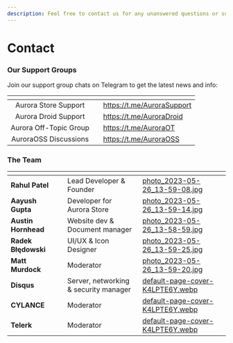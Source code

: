 ```yaml
---
description: Feel free to contact us for any unanswered questions or support!
---
```


# Contact

### Our Support Groups

Join our support group chats on Telegram to get the latest news and info:

<table data-card-size="large" data-view="cards"><thead><tr><th align="center"></th><th data-hidden data-card-cover data-type="files"></th><th data-hidden data-card-target data-type="content-ref"></th></tr></thead><tbody><tr><td align="center">Aurora Store Support</td><td></td><td><a href="https://t.me/AuroraSupport">https://t.me/AuroraSupport</a></td></tr><tr><td align="center">Aurora Droid Support</td><td></td><td><a href="https://t.me/AuroraDroid">https://t.me/AuroraDroid</a></td></tr><tr><td align="center">Aurora Off-Topic Group</td><td></td><td><a href="https://t.me/AuroraOT">https://t.me/AuroraOT</a></td></tr><tr><td align="center">AuroraOSS Discussions</td><td></td><td><a href="https://t.me/AuroraOSS">https://t.me/AuroraOSS</a></td></tr></tbody></table>

### The Team

<table data-view="cards"><thead><tr><th></th><th data-type="select" data-multiple></th><th></th><th data-hidden data-card-cover data-type="files"></th></tr></thead><tbody><tr><td><strong>Rahul Patel</strong></td><td></td><td>Lead Developer &#x26; Founder</td><td><a href=".gitbook/assets/photo_2023-05-26_13-59-08.jpg">photo_2023-05-26_13-59-08.jpg</a></td></tr><tr><td><strong>Aayush Gupta</strong></td><td></td><td>Developer for Aurora Store</td><td><a href=".gitbook/assets/photo_2023-05-26_13-59-14.jpg">photo_2023-05-26_13-59-14.jpg</a></td></tr><tr><td><strong>Austin Hornhead</strong></td><td></td><td>Website dev &#x26; Document manager</td><td><a href=".gitbook/assets/photo_2023-05-26_13-58-59.jpg">photo_2023-05-26_13-58-59.jpg</a></td></tr><tr><td><strong>Radek Błędowski</strong></td><td></td><td>UI/UX &#x26; Icon Designer </td><td><a href=".gitbook/assets/photo_2023-05-26_13-59-25.jpg">photo_2023-05-26_13-59-25.jpg</a></td></tr><tr><td><strong>Matt Murdock</strong></td><td></td><td>Moderator</td><td><a href=".gitbook/assets/photo_2023-05-26_13-59-20.jpg">photo_2023-05-26_13-59-20.jpg</a></td></tr><tr><td><strong>Disqus</strong></td><td></td><td>Server, networking &#x26; security manager</td><td><a href=".gitbook/assets/default-page-cover-K4LPTE6Y.webp">default-page-cover-K4LPTE6Y.webp</a></td></tr><tr><td><strong>CYLANCE</strong></td><td></td><td>Moderator </td><td><a href=".gitbook/assets/default-page-cover-K4LPTE6Y.webp">default-page-cover-K4LPTE6Y.webp</a></td></tr><tr><td><strong>Telerk</strong></td><td></td><td>Moderator</td><td><a href=".gitbook/assets/default-page-cover-K4LPTE6Y.webp">default-page-cover-K4LPTE6Y.webp</a></td></tr></tbody></table>
